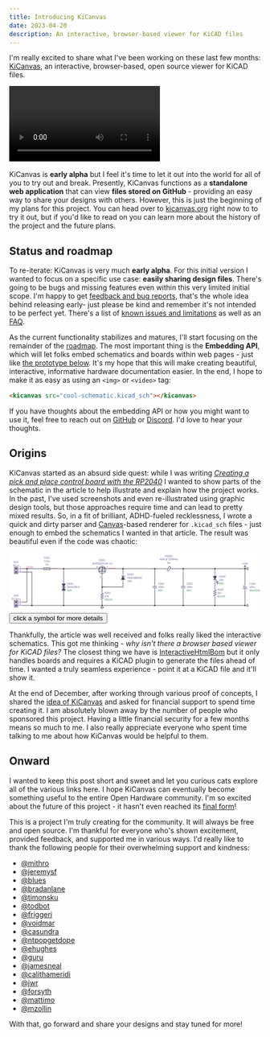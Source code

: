 ```yaml
---
title: Introducing KiCanvas
date: 2023-04-20
description: An interactive, browser-based viewer for KiCAD files
---
```


I'm really excited to share what I've been working on these last few months: [KiCanvas], an interactive, browser-based, open source viewer for KiCAD files.

<video controls>
  <source src="./demo.webm">
  <source src="./demo.mp4">
</video>

KiCanvas is **early alpha** but I feel it's time to let it out into the world for all of you to try out and break. Presently, KiCanvas functions as a **standalone web application** that can view **files stored on GitHub** - providing an easy way to share your designs with others. However, this is just the beginning of my plans for this project. You can head over to [kicanvas.org] right now to to try it out, but if you'd like to read on you can learn more about the history of the project and the future plans.

[KiCanvas]: https://kicanvas.org
[kicanvas.org]: https://kicanvas.org

## Status and roadmap

To re-iterate: KiCanvas is very much **early alpha**. For this initial version I wanted to focus on a specific use case: **easily sharing design files**. There's going to be bugs and missing features even within this very limited initial scope. I'm happy to get [feedback and bug reports][issues], that's the whole idea behind releasing early- just please be kind and remember it's not intended to be perfect yet. There's a list of [known issues and limitations][known issues] as well as an [FAQ].

As the current functionality stabilizes and matures, I'll start focusing on the remainder of the [roadmap]. The most important thing is the **Embedding API**, which will let folks embed schematics and boards within web pages - just like [the prototype below](#creating-kicanvas). It's my hope that this will make creating beautiful, interactive, informative hardware documentation easier. In the end, I hope to make it as easy as using an `<img>` or `<video>` tag:

```html
<kicanvas src="cool-schematic.kicad_sch"></kicanvas>
```

If you have thoughts about the embedding API or how you might want to use it, feel free to reach out on [GitHub][issues] or [Discord]. I'd love to hear your thoughts.

[issues]: https://github.com/theacodes/kicanvas/issues
[known issues]: https://github.com/theacodes/kicanvas#known-issues
[FAQ]: https://github.com/theacodes/kicanvas#faq
[roadmap]: https://github.com/theacodes/kicanvas#status-and-roadmap
[Discord]: https://discord.gg/UpfqghQ

## Origins

KiCanvas started as an absurd side quest: while I was writing *[Creating a pick and place control board with the RP2040][Starfish]* I wanted to show parts of the schematic in the article to help illustrate and explain how the project works. In the past, I've used screenshots and even re-illustrated using graphic design tools, but those approaches require time and can lead to pretty mixed results. So, in a fit of brilliant, ADHD-fueled recklessness, I wrote a quick and dirty parser and [Canvas]-based renderer for `.kicad_sch` files - just enough to embed the schematics I wanted in that article. The result was beautiful even if the code was chaotic:

<div>
  <kicad-schematic id="power-in-sch" src="../starfish-a-control-board-with-the-rp2040/power-in.kicad_sch">
    <img class="fallback" src="../starfish-a-control-board-with-the-rp2040/power-in.png"/>
    <div class="help">
      <button class="info" onclick="getElementById('power-in-sch').select_all()">click a symbol for more details <i class="far fa-question-circle"></i></button>
    </div>
  </kicad-schematic>
</div>

Thankfully, the article was well received and folks really liked the interactive schematics. This got me thinking - *why isn't there a browser based viewer for KiCAD files?* The closest thing we have is [InteractiveHtmlBom] but it only handles boards and requires a KiCAD plugin to generate the files ahead of time. I wanted a truly seamless experience - point it at a KiCAD file and it'll show it.

At the end of December, after working through various proof of concepts, I shared the [idea of KiCanvas] and asked for financial support to spend time creating it. I am absolutely blown away by the number of people who sponsored this project. Having a little financial security for a few months means so much to me. I also really appreciate everyone who spent time talking to me about how KiCanvas would be helpful to them.

[Starfish]: ./starfish-a-control-board-with-the-rp2040
[Canvas]: https://developer.mozilla.org/en-US/docs/Web/API/Canvas_API
[InteractiveHTMLBom]: https://github.com/openscopeproject/InteractiveHtmlBom
[idea of KiCanvas]: https://twitter.com/theavalkyrie/status/1608274303232970753

## Onward

I wanted to keep this post short and sweet and let you curious cats explore all of the various links here. I hope KiCanvas can eventually become something useful to the entire Open Hardware community. I'm so excited about the future of this project - it hasn't even reached its [final form]!

This is a project I'm truly creating for the community. It will always be free and open source. I'm thankful for everyone who's shown excitement, provided feedback, and supported me in various ways. I'd really like to thank the following people for their overwhelming support and kindness:

- [@mithro](https://github.com/mithro)
- [@jeremysf](https://github.com/jeremysf)
- [@blues](https://github.com/blues)
- [@bradanlane](https://github.com/bradanlane)
- [@timonsku](https://github.com/timonsku)
- [@todbot](https://github.com/todbot)
- [@friggeri](https://github.com/friggeri)
- [@voidmar](https://github.com/voidmar)
- [@casundra](https://github.com/casundra)
- [@ntpopgetdope](https://github.com/ntpopgetdope)
- [@ehughes](https://github.com/ehughes)
- [@guru](https://github.com/guru)
- [@jamesneal](https://github.com/jamesneal)
- [@calithameridi](https://github.com/calithameridi)
- [@jwr](https://github.com/jwr)
- [@forsyth](https://github.com/forsyth)
- [@mattimo](https://github.com/mattimo)
- [@mzollin](https://github.com/mzollin)

With that, go forward and share your designs and stay tuned for more!

[final form]: https://www.youtube.com/watch?v=6h0GRhIKgD8

<kicad-schematic-dialog></kicad-schematic-dialog>
<link rel="stylesheet" href="../starfish-a-control-board-with-the-rp2040/kicanvas/style.css" />
<link rel="stylesheet" href="../starfish-a-control-board-with-the-rp2040/kicanvas.css" />
<script type="module" src="../starfish-a-control-board-with-the-rp2040/kicanvas/kicanvas.js"></script>
